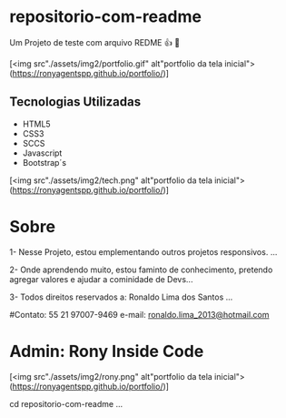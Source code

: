 # repositorio-com-readme
Um Projeto de teste com arquivo REDME 👍
🚀

[<img src"./assets/img2/portfolio.gif" alt"portfolio da tela inicial">(https://ronyagentspp.github.io/portfolio/)]

## Tecnologias Utilizadas
- HTML5
- CSS3
- SCCS
- Javascript
- Bootstrap´s

[<img src"./assets/img2/tech.png" alt"portfolio da tela inicial">(https://ronyagentspp.github.io/portfolio/)]

# Sobre

1- Nesse Projeto, estou emplementando outros projetos responsivos.
...

2- Onde aprendendo muito, estou faminto de conhecimento, pretendo agregar valores e ajudar a cominidade de Devs...

3- Todos direitos reservados a: Ronaldo Lima dos Santos
...

#Contato: 55 21 97007-9469
e-mail: ronaldo.lima_2013@hotmail.com

# Admin: Rony Inside Code
[<img src"./assets/img2/rony.png" alt"portfolio da tela inicial">(https://ronyagentspp.github.io/portfolio/)]

cd repositorio-com-readme
...
